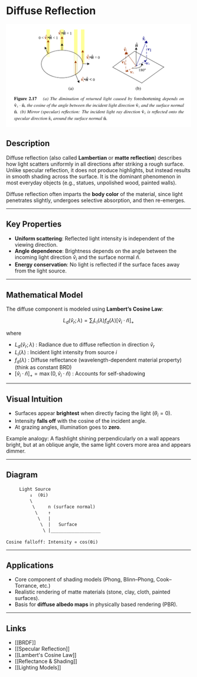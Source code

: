 # Diffuse Reflection

![BRDF](./attachments/diffuse_specular.png)

## Description
Diffuse reflection (also called **Lambertian** or **matte reflection**) describes how light scatters uniformly in all directions after striking a rough surface. Unlike specular reflection, it does not produce highlights, but instead results in smooth shading across the surface. It is the dominant phenomenon in most everyday objects (e.g., statues, unpolished wood, painted walls).

Diffuse reflection often imparts the **body color** of the material, since light penetrates slightly, undergoes selective absorption, and then re-emerges.

---

## Key Properties
- **Uniform scattering**: Reflected light intensity is independent of the viewing direction.  
- **Angle dependence**: Brightness depends on the angle between the incoming light direction $\hat{v}_i$ and the surface normal $\hat{n}$.  
- **Energy conservation**: No light is reflected if the surface faces away from the light source.  

---

## Mathematical Model
The diffuse component is modeled using **Lambert’s Cosine Law**:

$$
L_d(\hat{v}_r; \lambda) = \sum_i L_i(\lambda) f_d(\lambda) [\hat{v}_i \cdot \hat{n}]_+
$$

where  

- $L_d(\hat{v}_r; \lambda)$ : Radiance due to diffuse reflection in direction $\hat{v}_r$  
- $L_i(\lambda)$ : Incident light intensity from source $i$  
- $f_d(\lambda)$ : Diffuse reflectance (wavelength-dependent material property) (think as constant BRD)
- $[\hat{v}_i \cdot \hat{n}]_+ = \max(0, \hat{v}_i \cdot \hat{n})$ : Accounts for self-shadowing  

---
## Visual Intuition
- Surfaces appear **brightest** when directly facing the light
  ($\theta_i = 0$).  
- Intensity **falls off** with the cosine of the incident angle.  
- At grazing angles, illumination goes to **zero**.  

Example analogy: A flashlight shining perpendicularly on a wall appears bright, but at an oblique angle, the same light covers more area and appears dimmer.

---
## Diagram
```
     Light Source
         ↓  (θi)
         \
          \     n (surface normal)
           \    ↑
            \   |
             \  |   Surface
              \ |___________________

Cosine falloff: Intensity ∝ cos(θi)
```

---
## Applications
- Core component of shading models (Phong, Blinn–Phong, Cook–Torrance, etc.)  
- Realistic rendering of matte materials (stone, clay, cloth, painted surfaces).  
- Basis for **diffuse albedo maps** in physically based rendering (PBR).  

---

## Links
- [[BRDF]]  
- [[Specular Reflection]]  
- [[Lambert's Cosine Law]]  
- [[Reflectance & Shading]]
- [[Lighting Models]]  

